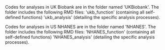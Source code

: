 Codes for analyses in UK Biobank are in the folder named 'UKBiobank'.
The folder includes the following RMD files:
'ukb_function' (containing all self-defined functions)
'ukb_analysis' (detailing the specific analysis processes).

Codes for analyses in US NHANES are in the folder named 'NHANES'. 
The folder includes the following RMD files:
'NHANES_function' (containing all self-defined functions)
'NHANES_analysis' (detailing the specific analysis processes).
